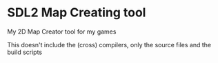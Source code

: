# SDL2 Map Creating tool
My 2D Map Creator tool for my games

This doesn't include the (cross) compilers, only the source files and the build scripts
